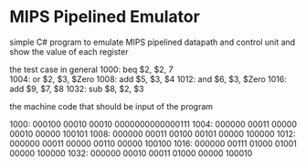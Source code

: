 # MIPS Pipelined Emulator
 simple C# program to emulate MIPS pipelined datapath and control unit and show the value of each register

the test case in general
1000: beq $2, $2, 7                   
1004: or $2, $3, $Zero 
1008: add $5, $3, $4 
1012: and $6, $3, $Zero
1016: add $9, $7, $8
1032: sub $8, $2, $3

the machine code that should be input of the program

1000: 000100 00010 00010 0000000000000111 
1004: 000000 00011 00000 00010 00000 100101 
1008: 000000 00011 00100 00101 00000 100000 
1012: 000000 00011 00000 00110 00000 100100 
1016: 000000 00111 01000 01001 00000 100000 
1032: 000000 00010 00011 01000 00000 100010

